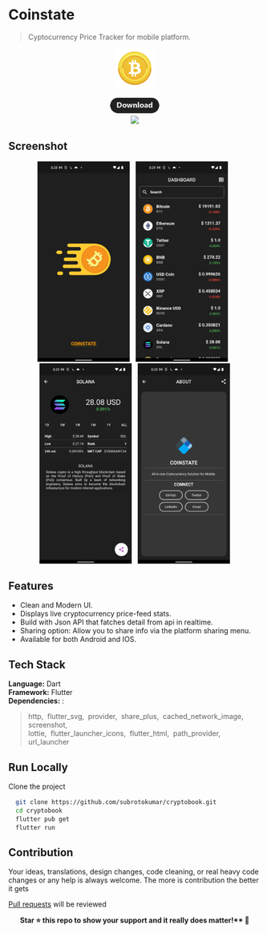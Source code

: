 # Coinstate

> Cyptocurrency Price Tracker for mobile platform.

<p align="center">
  <img height="80px" src="./assets/meta/icon.png">
</p>

<p align="center"><a href="https://github.com/subrotokumar/cryptobook/releases"> <img width="100px" src="./assets/meta/download.png"> </a>
<br>
<a href="https://github.com/subrotokumar/cryptobook" alt="GitHub release"><img width="80px" src="https://img.shields.io/badge/version-0.1.1-blue.svg" ></a>
</p>


## Screenshot 
<p align="center">
<img src="./assets/meta/ss1.png" height="400">&nbsp;&nbsp;
<img src="./assets/meta/ss2.png" height="400">&nbsp;&nbsp;
<img src="./assets/meta/ss3.png" height="400">&nbsp;&nbsp;
<img src="./assets/meta/ss4.png" height="400">
</p>

## Features

- Clean and Modern UI.
- Displays live cryptocurrency price-feed stats.
- Build with Json API that fatches detail from api in realtime.
- Sharing option: Allow you to share info via the platform sharing menu.
- Available for both Android and IOS.

## Tech Stack

**Language:** Dart  
**Framework:** Flutter  
**Dependencies:** :  
  >http,&nbsp;
  flutter_svg,&nbsp;
  provider,&nbsp;
  share_plus,&nbsp;
  cached_network_image,&nbsp;
  screenshot,&nbsp;  
  >lottie,&nbsp;
  flutter_launcher_icons,&nbsp;
  flutter_html,&nbsp;
  path_provider,&nbsp;
  url_launcher&nbsp;

## Run Locally

Clone the project

```bash
  git clone https://github.com/subrotokumar/cryptobook.git
  cd cryptobook
  flutter pub get
  flutter run
```

## Contribution
Your ideas, translations, design changes, code cleaning, or real heavy code changes or any help is always welcome. The more is contribution the better it gets

[Pull requests](https://github.com/cryptobook/pulls) will be reviewed
<!--
#### Known issues and limitations
-->

<center>
<strong>Star ⭐ this repo to show your support and it really does matter!** 👏<strong>
</center>

